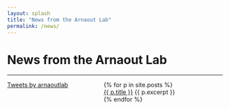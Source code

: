 ```yaml
---
layout: splash
title: "News from the Arnaout Lab"
permalink: /news/
---
```

<style>
@media (max-width: 768px) {
    #twitter_sidebar {
        display: none;
    }
    #news_content{
        margin-left:2%;
        padding: 0;
    }
}
</style>

<h1> News from the Arnaout Lab </h1>
<hr>

<div id="twitter_sidebar" class="w3-sidebar w3-bar-block" style="width:35%; float:left;">
<a class="twitter-timeline" data-lang="en" data-dnt="true" href="https://twitter.com/arnaoutlab?ref_src=twsrc%5Etfw">Tweets by arnaoutlab</a> <script async src="https://platform.twitter.com/widgets.js" charset="utf-8"></script> 
</div>


<div id="news_content" style="margin-left:40%;">
<ul style="list-style: none;">
  {% for p in site.posts %}
    <li>
     <a href="{{ site.baseurl }}{{ p.url }}">{{ p.title }}</a>
     {{ p.excerpt }}
    </li>
  {% endfor %}
</ul>
